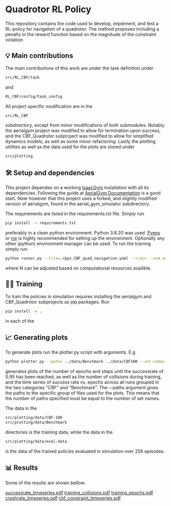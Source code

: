 # Quadrotor RL Policy
This repository contains the code used to develop, implement, and test a RL-policy for navigation of a quadrotor.
The method proposes including a penalty in the reward function based on the magnitude of the constraint violation

## :bulb: Main contributions
The main contributions of this work are under the task definition under
```bash
src/RL_CBF/task
```
and
```bash
RL_CBF/config/task_config
```
All project specific modification are in the
```bash
src/RL_CBF
```
subdirectory, except from minor modifications of both submodules.
Notably the aerialgym project was modified to allow for termination upon success, and the
CBF_Quadrotor subproject was modified to allow for simplified dynamics models, as well as some minor refactoring.
Lastly the plotting utilities as well as the data used for the plots are stored under
```bash
src/plotting
```
## :hammer_and_wrench: Setup and dependencies
This project dependes on a working [IsaacGym](https://junxnone.github.io/isaacgymdocs/index.html) installation with all its dependencies.
Following the guide at [AerialGym Documentation](https://ntnu-arl.github.io/aerial_gym_simulator/) is a good start.
Note however that this project uses a forked, and slightly modified version of aerialgym, found in the aerial_gym_simulator subdirectory.

The requirements are listed in the requirements.txt file. Simply run
```bash
pip install -r requirements.txt
```
preferably in a clean python environment. Python 3.8.20 was used.
[Pyenv](https://github.com/pyenv/pyenv) or [nix](https://nixos.org/) is highly recommended for setting up the environment.
Optionally any other (python) environment manager can be used.
To run the training simply run.
```bash
python runner.py --file=./ppo_CBF_quad_navigation.yaml --train --num_envs=[N] --headless=True
```
where N can be adjusted based on computational resources availible. 
## :weight_lifting_man: Training
To train the policies in simulation requires installing the aerialgym and CBF_Quadrotor subprojects as pip packages.
Run 
```bash
pip install -e .
```
in each of the 

## :chart_with_upwards_trend: Generating plots
To generate plots run the plotter.py script with arguments. E.g
```bash
python plotter.py --paths ../data/Benchmark ../data/CBF100 --set-names Benchmark CBF --plot-type steps epochs training-collisions successrate-timeseries
```
generates plots of the number of epochs and steps until the successrate of 0.95 has been reached,
as well as the number of collisions during training, and the time series of success rate vs. epochs across all runs grouped in the two 
categories "CBF" and "Benchmark". The --paths argument gives the paths to the specific group of files used for the plots.
This means that the number of paths specified must be equal to the number of set names.

The data in the
```bash
src/plotting/data/CBF-100
src/plotting/data/Benchmark
```
directories is the training data, while the data in the
```bash
src/plotting/data/eval-data
```
is the data of the trained policies evaluated in simulation over 256 episodes.

## :bar_chart: Results
Some of the results are shown bellow:

[successrate_timeseries.pdf](https://github.com/user-attachments/files/18185281/successrate_timeseries.pdf)
[training_collisions.pdf](https://github.com/user-attachments/files/18185285/training_collisions.pdf)
[training_epochs.pdf](https://github.com/user-attachments/files/18185288/training_epochs.pdf)
[crashrate_timeseries.pdf](https://github.com/user-attachments/files/18185289/crashrate_timeseries.pdf)
[cbf_constraint_timeseries.pdf](https://github.com/user-attachments/files/18185290/cbf_constraint_timeseries.pdf)

